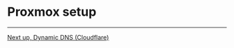 # Proxmox setup

---
[Next up, Dynamic DNS (Cloudflare)](https://kmanc.github.io/unifi_network_setup/dynamicdns.html)